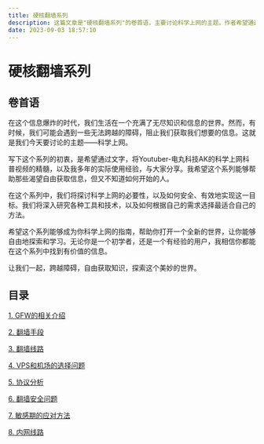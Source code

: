 ```yaml
---
title: 硬核翻墙系列
description: 这篇文章是"硬核翻墙系列"的卷首语，主要讨论科学上网的主题。作者希望通过这个系列，分享科学上网的必要性，以及如何安全、有效地实现这一目标。文章将深入研究各种工具和技术，以及如何根据自己的需求选择最适合自己的方法。无论读者是初学者还是有经验的用户，作者都希望这个系列能成为他们科学上网的指南，帮助他们自由地探索和学习。
date: 2023-09-03 18:57:10
---
```

<!-- more -->

# 硬核翻墙系列


## 卷首语
在这个信息爆炸的时代，我们生活在一个充满了无尽知识和信息的世界。然而，有时候，我们可能会遇到一些无法跨越的障碍，阻止我们获取我们想要的信息。这就是我们今天要讨论的主题——科学上网。  


写下这个系列的初衷，是希望通过文字，将Youtuber-电丸科技AK的科学上网科普视频的精髓，以及我多年的实际使用经验，与大家分享。我希望这个系列能够帮助那些渴望自由获取信息，但又不知道如何开始的人。  


在这个系列中，我们将探讨科学上网的必要性，以及如何安全、有效地实现这一目标。我们将深入研究各种工具和技术，以及如何根据自己的需求选择最适合自己的方法。  


希望这个系列能够成为你科学上网的指南，帮助你打开一个全新的世界，让你能够自由地探索和学习。无论你是一个初学者，还是一个有经验的用户，我相信你都能在这个系列中找到有价值的信息。  


让我们一起，跨越障碍，自由获取知识，探索这个美妙的世界。  


## 目录  
[1. GFW的相关介绍](https://github.com/kxswbj/Hardcore-over-the-wall/blob/main/1.%20GFW%E7%9A%84%E7%9B%B8%E5%85%B3%E4%BB%8B%E7%BB%8D.md)  


[2. 翻墙手段](https://github.com/kxswbj/Hardcore-over-the-wall/blob/main/2.%20%E7%BF%BB%E5%A2%99%E6%89%8B%E6%AE%B5.md)  


[3. 翻墙线路](https://github.com/kxswbj/Hardcore-over-the-wall/blob/main/3.%20%E7%BF%BB%E5%A2%99%E7%BA%BF%E8%B7%AF.md)  


[4. VPS和机场的选择问题](https://github.com/kxswbj/Hardcore-over-the-wall/blob/main/4.%20VPS%E5%92%8C%E6%9C%BA%E5%9C%BA%E7%9A%84%E9%80%89%E6%8B%A9%E9%97%AE%E9%A2%98.md)  


[5. 协议分析](https://github.com/kxswbj/Hardcore-over-the-wall/blob/main/5.%20%E5%8D%8F%E8%AE%AE%E5%88%86%E6%9E%90.md)  


[6. 翻墙安全问题](https://github.com/kxswbj/Hardcore-over-the-wall/blob/main/6.%20%E7%BF%BB%E5%A2%99%E5%AE%89%E5%85%A8%E9%97%AE%E9%A2%98.md)  


[7. 敏感期的应对方法](https://github.com/kxswbj/Hardcore-over-the-wall/blob/main/7.%20%E6%95%8F%E6%84%9F%E6%9C%9F%E7%9A%84%E5%BA%94%E5%AF%B9%E6%96%B9%E6%B3%95.md)  


[8. 内网线路](https://github.com/kxswbj/Hardcore-over-the-wall/blob/main/8.%20%E5%86%85%E7%BD%91%E7%BA%BF%E8%B7%AF.md)  
